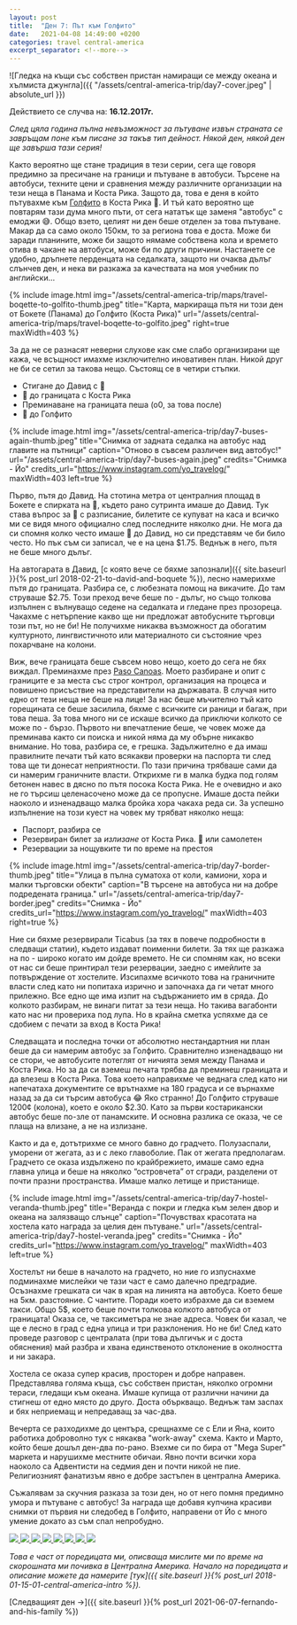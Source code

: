 ```yaml
---
layout: post
title:  "Ден 7: Път към Голфито"
date:   2021-04-08 14:49:00 +0200
categories: travel central-america
excerpt_separator: <!--more-->
---
```


![Гледка на къщи със собствен пристан намиращи се между океана и хълмиста джунгла]({{ "/assets/central-america-trip/day7-cover.jpeg" | absolute_url }})

Действието се случва на: **16.12.2017г.**

_След цяла година пълна невъзможност за пътуване извън страната се завръщам поне към писане за такъв тип дейност. Някой ден, някой ден ще завърша тази серия!_

Както вероятно ще стане традиция в тези серии, сега ще говоря предимно за пресичане на граници и пътуване в автобуси. Търсене на автобуси, техните цени и сравнения между различните организации на тези неща в Панама и Коста Рика. Защото да, това е деня в който пътувахме към [Голфито](https://www.openstreetmap.org/search?query=golfito#map=15/8.6373/-83.1665) в Коста Рика 🎉. И тъй като вероятно ще повтарям тази дума много пъти, от сега нататък ще заменя "автобус" с емоджи 😅. Общо взето, целият ни ден беше отделен за това пътуване. Макар да са само около 150км, то за региона това е доста. Може би заради планините, може би защото нямаме собствена кола и времето отива в чакане на автобуси, може би по други причини. Настанете се удобно, дръпнете перденцата на седалката, защото ни очаква дълъг слънчев ден, и нека ви разкажа за качествата на моя учебник по английски...

<!--more-->

{% include image.html
            img="/assets/central-america-trip/maps/travel-boqette-to-golfito-thumb.jpeg"
            title="Карта, маркираща пътя ни този ден от Бокете (Панама) до Голфито (Коста Рика)"
            url="/assets/central-america-trip/maps/travel-boqette-to-golfito.jpeg"
            right=true
            maxWidth=403 %}

За да не се разнасят неверни слухове как сме слабо организирани ще кажа, че всъщност имахме изключително иновативен план. Никой друг не би се сетил за такова нещо. Състоящ се в четири стъпки.

* Стигане до Давид с 🚌
* 🚌 до границата с Коста Рика
* Преминаване на границата пеша (о0, за това после)
* 🚌 до Голфито

{% include image.html
            img="/assets/central-america-trip/day7-buses-again-thumb.jpeg"
            title="Снимка от задната седалка на автобус над главите на пътници"
            caption="Отново в съвсем различен вид автобус!"
            url="/assets/central-america-trip/day7-buses-again.jpeg"
            credits="Снимка - Йо"
            credits_url="https://www.instagram.com/yo_travelog/"
            maxWidth=403
            left=true %}

Първо, пътя до Давид. На стотина метра от централния площад в Бокете е спирката на 🚌, където рано сутринта имаше до Давид. Тук става въпрос за 🚌 с разписание, билетите се купуват на каса и всичко ми се видя много официално след последните няколко дни. Не мога да си спомня колко често имаше 🚌 до Давид, но си представям че би било често. Но пък съм си записал, че е на цена $1.75. Веднъж в него, пътя не беше много дълъг.

На автогарата в Давид, [с която вече се бяхме запознали]({{ site.baseurl }}{% post_url 2018-02-21-to-david-and-boquete %}), лесно намерихме пътя до границата. Разбира се, с любезната помощ на викачите. До там струваше $2.75. Този преход вече беше по - дълъг, но също толкова изпълнен с вълнуващо седене на седалката и гледане през прозореца. Чакахме с нетърпение какво ще ни предложат автобусните търговци този път, но не би! Не получихме никаква възможност да обогатим културното, лингвистичното или материалното си състояние чрез похарчване на колони.

Виж, вече границата беше съвсем ново нещо, което до сега не бях виждал. Преминахме през [Paso Canoas](https://www.openstreetmap.org/node/8391885913#map=15/8.5682/-82.8264). Моето разбиране и опит с границите е за места със строг контрол, организация на процеса и повишено присъствие на представители на държавата. В случая нито едно от тези неща не беше на лице! За нас беше мъчително тъй като горещината се беше засилила, бяхме с всичките си раници и багаж, при това пеша. За това много ни се искаше всичко да приключи колкото се може по - бързо. Първото ни впечатление беше, че човек може да преминава както си поиска и никой няма да му обърне никакво внимание. Но това, разбира се, е грешка. Задължително е да имаш правилните печати тъй като всякакви проверки на паспорта ти след това ще ти донесат неприятности. По тази причина трябваше сами да си намерим граничните власти. Открихме ги в малка будка под голям бетонен навес в дясно по пътя посока Коста Рика. Не е очевидно и ако не го търсиш целенасочено може да се пропусне. Имаше доста пейки наоколо и изненадващо малка бройка хора чакаха реда си. За успешно изпълнение на този куест на човек му трябват няколко неща:

* Паспорт, разбира се
* Резервиран билет за _излизане_ от Коста Рика. 🚌 или самолетен
* Резервации за нощувките ти по време на престоя

{% include image.html
            img="/assets/central-america-trip/day7-border-thumb.jpeg"
            title="Улица в пълна суматоха от коли, камиони, хора и малки търговски обекти"
            caption="В търсене на автобуса ни на добре подредената граница."
            url="/assets/central-america-trip/day7-border.jpeg"
            credits="Снимка - Йо"
            credits_url="https://www.instagram.com/yo_travelog/"
            maxWidth=403
            right=true %}

Ние си бяхме резервирали Ticabus (за тях в повече подробности в следващи статии), където издават поименни билети. За тях ще разкажа на по - широко когато им дойде времето. Не си спомням как, но всеки от нас си беше принтирал тези резервации, заедно с имейлите за потвърждение от хостелите. Изсипахме всичкото това на граничните власти след като ни попитаха изрично и започнаха да ги четат много прилежно. Все едно ще има изпит на съдържанието им в сряда. До колкото разбирам, не винаги питат за тези неща. Но такива вагабонти като нас ни провериха под лупа. Но в крайна сметка успяхме да се сдобием с печати за вход в Коста Рика!

Следващата и последна точки от абсолютно нестандартния ни план беше да си намерим автобус за Голфито. Сравнително изненадващо ни се стори, че автобусите потеглят от ничията земя между Панама и Коста Рика. Но за да си вземеш печата трябва да преминеш границата и да влезеш в Коста Рика. Това което направихме че веднага след като ни напечатаха документите се врътнахме на 180 градуса и се върнахме назад за да си търсим автобуса 😂 Яко странно! До Голфито струваше 1200¢ (колона), което е около $2.30. Като за първи костарикански автобус беше по-зле от панамските. И основна разлика се оказа, че се плаща на влизане, а не на излизане.

Както и да е, дотътрихме се много бавно до градчето. Полузаспали, уморени от жегата, аз и с леко главоболие. Пак от жегата предполагам. Градчето се оказа издължено по крайбрежието, имаше само една главна улица и беше на няколко “островчета” от сгради, разделени от почти празни пространства. Имаше малко летище и пристанище.

{% include image.html
            img="/assets/central-america-trip/day7-hostel-veranda-thumb.jpeg"
            title="Веранда с покри и гледка към зелен двор и океана на залязващо слънце"
            caption="Почувствах красотата на хостела като награда за целия ден пътуване."
            url="/assets/central-america-trip/day7-hostel-veranda.jpeg"
            credits="Снимка - Йо"
            credits_url="https://www.instagram.com/yo_travelog/"
            maxWidth=403
            left=true %}

Хостелът ни беше в началото на градчето, но ние го изпуснахме подминахме мислейки че тази част е само далечно предградие. Осъзнахме грешката си чак в края на линията на автобуса. Което беше на 5км. разстояние. С чантите. Поради което избрахме да си вземем такси. Общо 5$, което беше почти толкова колкото автобуса от границата! Оказа се, че таксиметъра не знае адреса. Човек би казал, че ще е лесно в град с една улица и три разклонения. Но не би! След като проведе разговор с централата (при това дългичък и с доста обяснения) май разбра и хвана единственото отклонение в околността и ни закара.

Хостела се оказа супер красив, просторен и добре направен. Представлява голяма къща, със собствен пристан, няколко огромни тераси, гледащи към океана. Имаше купища от различни начини да стигнеш от едно място до друго. Доста объркващо. Веднъж там заспах и бях неприемащ и непредаващ за час-два.

Вечерта се разходихме до центъра, срещнахме се с Ели и Яна, които работиха доброволно тук с някаква "work-away" схема. Както и Марто, който беше дошъл ден-два по-рано. Взехме си по бира от "Mega Super" маркета и нарушихме местните обичаи. Явно почти всички хора наоколо са Адвентисти на седмия ден и почти никой не пие. Религиозният фанатизъм явно е добре застъпен в централна Америка.

Съжалявам за скучния разказа за този ден, но от него помня предимно умора и пътуване с автобус! За награда ще добавя купчина красиви снимки от първия ни следобед в Голфито, направени от Йо с много умение докато аз съм спал непробудно.

<div class="gallery-tiles">
    <a href="/assets/central-america-trip/day7-bay-of-golfito.jpeg"
        title="Залива на Голфито гледан от хостела ни. Снимка - Йо.">
        <img src="/assets/central-america-trip/day7-bay-of-golfito-thumb.jpeg">
    </a>
    <a href="/assets/central-america-trip/day7-hostel-pier.jpeg"
        title="Кеят излизащ от сградата на хостела. Снимка - Йо.">
        <img src="/assets/central-america-trip/day7-hostel-pier-thumb.jpeg">
    </a>
    <a href="/assets/central-america-trip/day7-hostel-outside-1.jpeg"
        title="Гледка към хостела ни от земята. Снимка - Йо.">
        <img src="/assets/central-america-trip/day7-hostel-outside-1-thumb.jpeg">
    </a>
    <a href="/assets/central-america-trip/day7-hostel-waterfront.jpeg"
        title="Хостела гледан от към водата. Снимка - Йо.">
        <img src="/assets/central-america-trip/day7-hostel-waterfront-thumb.jpeg">
    </a>
    <a href="/assets/central-america-trip/day7-hostel-street.jpeg"
        title="'Улицата' на която се намираше хостела. Снимка - Йо.">
        <img src="/assets/central-america-trip/day7-hostel-street-thumb.jpeg">
    </a>
    <a href="/assets/central-america-trip/day7-getting-dark.jpeg"
        title="В залива започва да се стъмва. Снимка - Йо.">
        <img src="/assets/central-america-trip/day7-getting-dark-thumb.jpeg">
    </a>
    <a href="/assets/central-america-trip/day7-beer.jpeg"
        title="Първата ни костариканска бира. Снимка - Йо.">
        <img src="/assets/central-america-trip/day7-beer-thumb.jpeg">
    </a>
    <a href="/assets/central-america-trip/day7-golfito-night.jpeg"
        title="Нощна търговия. Снимка - Йо.">
        <img src="/assets/central-america-trip/day7-golfito-night-thumb.jpeg">
    </a>
</div>

_Това е част от поредицата ми, описваща мислите ми по време на скорошната ми почивка в Централна Америка. Начало на поредицата и описание можете да намерите [тук]({{ site.baseurl }}{% post_url 2018-01-15-01-central-america-intro %})._

[Следващият ден ->]({{ site.baseurl }}{% post_url 2021-06-07-fernando-and-his-family %})
